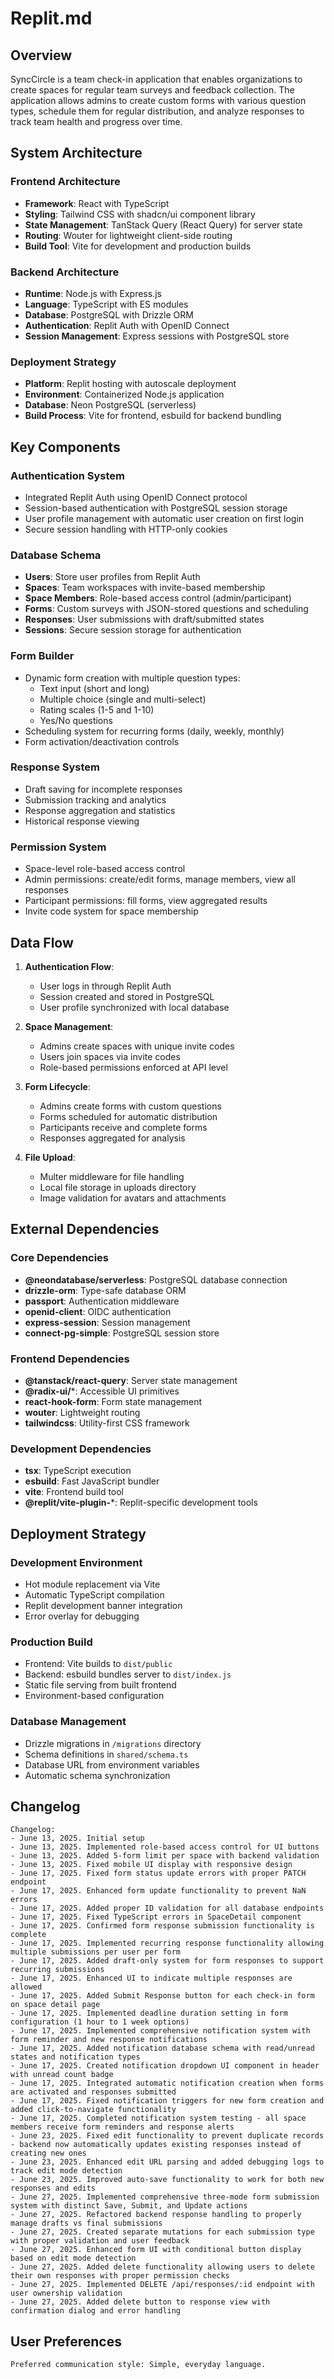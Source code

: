 # Replit.md

## Overview

SyncCircle is a team check-in application that enables organizations to create spaces for regular team surveys and feedback collection. The application allows admins to create custom forms with various question types, schedule them for regular distribution, and analyze responses to track team health and progress over time.

## System Architecture

### Frontend Architecture
- **Framework**: React with TypeScript
- **Styling**: Tailwind CSS with shadcn/ui component library
- **State Management**: TanStack Query (React Query) for server state
- **Routing**: Wouter for lightweight client-side routing
- **Build Tool**: Vite for development and production builds

### Backend Architecture
- **Runtime**: Node.js with Express.js
- **Language**: TypeScript with ES modules
- **Database**: PostgreSQL with Drizzle ORM
- **Authentication**: Replit Auth with OpenID Connect
- **Session Management**: Express sessions with PostgreSQL store

### Deployment Strategy
- **Platform**: Replit hosting with autoscale deployment
- **Environment**: Containerized Node.js application
- **Database**: Neon PostgreSQL (serverless)
- **Build Process**: Vite for frontend, esbuild for backend bundling

## Key Components

### Authentication System
- Integrated Replit Auth using OpenID Connect protocol
- Session-based authentication with PostgreSQL session storage
- User profile management with automatic user creation on first login
- Secure session handling with HTTP-only cookies

### Database Schema
- **Users**: Store user profiles from Replit Auth
- **Spaces**: Team workspaces with invite-based membership
- **Space Members**: Role-based access control (admin/participant)
- **Forms**: Custom surveys with JSON-stored questions and scheduling
- **Responses**: User submissions with draft/submitted states
- **Sessions**: Secure session storage for authentication

### Form Builder
- Dynamic form creation with multiple question types:
  - Text input (short and long)
  - Multiple choice (single and multi-select)
  - Rating scales (1-5 and 1-10)
  - Yes/No questions
- Scheduling system for recurring forms (daily, weekly, monthly)
- Form activation/deactivation controls

### Response System
- Draft saving for incomplete responses
- Submission tracking and analytics
- Response aggregation and statistics
- Historical response viewing

### Permission System
- Space-level role-based access control
- Admin permissions: create/edit forms, manage members, view all responses
- Participant permissions: fill forms, view aggregated results
- Invite code system for space membership

## Data Flow

1. **Authentication Flow**:
   - User logs in through Replit Auth
   - Session created and stored in PostgreSQL
   - User profile synchronized with local database

2. **Space Management**:
   - Admins create spaces with unique invite codes
   - Users join spaces via invite codes
   - Role-based permissions enforced at API level

3. **Form Lifecycle**:
   - Admins create forms with custom questions
   - Forms scheduled for automatic distribution
   - Participants receive and complete forms
   - Responses aggregated for analysis

4. **File Upload**:
   - Multer middleware for file handling
   - Local file storage in uploads directory
   - Image validation for avatars and attachments

## External Dependencies

### Core Dependencies
- **@neondatabase/serverless**: PostgreSQL database connection
- **drizzle-orm**: Type-safe database ORM
- **passport**: Authentication middleware
- **openid-client**: OIDC authentication
- **express-session**: Session management
- **connect-pg-simple**: PostgreSQL session store

### Frontend Dependencies
- **@tanstack/react-query**: Server state management
- **@radix-ui/***: Accessible UI primitives
- **react-hook-form**: Form state management
- **wouter**: Lightweight routing
- **tailwindcss**: Utility-first CSS framework

### Development Dependencies
- **tsx**: TypeScript execution
- **esbuild**: Fast JavaScript bundler
- **vite**: Frontend build tool
- **@replit/vite-plugin-***: Replit-specific development tools

## Deployment Strategy

### Development Environment
- Hot module replacement via Vite
- Automatic TypeScript compilation
- Replit development banner integration
- Error overlay for debugging

### Production Build
- Frontend: Vite builds to `dist/public`
- Backend: esbuild bundles server to `dist/index.js`
- Static file serving from built frontend
- Environment-based configuration

### Database Management
- Drizzle migrations in `/migrations` directory
- Schema definitions in `shared/schema.ts`
- Database URL from environment variables
- Automatic schema synchronization

## Changelog
```
Changelog:
- June 13, 2025. Initial setup
- June 13, 2025. Implemented role-based access control for UI buttons
- June 13, 2025. Added 5-form limit per space with backend validation
- June 13, 2025. Fixed mobile UI display with responsive design
- June 17, 2025. Fixed form status update errors with proper PATCH endpoint
- June 17, 2025. Enhanced form update functionality to prevent NaN errors
- June 17, 2025. Added proper ID validation for all database endpoints
- June 17, 2025. Fixed TypeScript errors in SpaceDetail component
- June 17, 2025. Confirmed form response submission functionality is complete
- June 17, 2025. Implemented recurring response functionality allowing multiple submissions per user per form
- June 17, 2025. Added draft-only system for form responses to support recurring submissions
- June 17, 2025. Enhanced UI to indicate multiple responses are allowed
- June 17, 2025. Added Submit Response button for each check-in form on space detail page
- June 17, 2025. Implemented deadline duration setting in form configuration (1 hour to 1 week options)
- June 17, 2025. Implemented comprehensive notification system with form reminder and new response notifications
- June 17, 2025. Added notification database schema with read/unread states and notification types
- June 17, 2025. Created notification dropdown UI component in header with unread count badge
- June 17, 2025. Integrated automatic notification creation when forms are activated and responses submitted
- June 17, 2025. Fixed notification triggers for new form creation and added click-to-navigate functionality
- June 17, 2025. Completed notification system testing - all space members receive form reminders and response alerts
- June 23, 2025. Fixed edit functionality to prevent duplicate records - backend now automatically updates existing responses instead of creating new ones
- June 23, 2025. Enhanced edit URL parsing and added debugging logs to track edit mode detection
- June 23, 2025. Improved auto-save functionality to work for both new responses and edits
- June 27, 2025. Implemented comprehensive three-mode form submission system with distinct Save, Submit, and Update actions
- June 27, 2025. Refactored backend response handling to properly manage drafts vs final submissions
- June 27, 2025. Created separate mutations for each submission type with proper validation and user feedback
- June 27, 2025. Enhanced form UI with conditional button display based on edit mode detection
- June 27, 2025. Added delete functionality allowing users to delete their own responses with proper permission checks
- June 27, 2025. Implemented DELETE /api/responses/:id endpoint with user ownership validation
- June 27, 2025. Added delete button to response view with confirmation dialog and error handling
```

## User Preferences
```
Preferred communication style: Simple, everyday language.
```